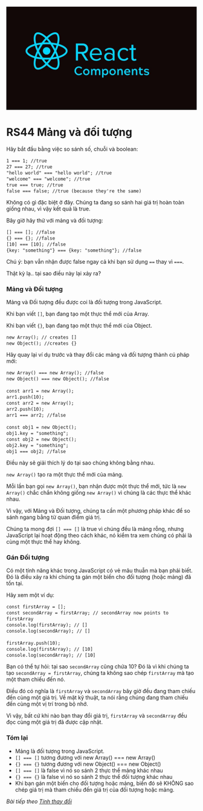 
![Create-HTML-1](images/components.jpg) 

# RS44 Mảng và đối tượng

Hãy bắt đầu bằng việc so sánh số, chuỗi và boolean:

```
1 === 1; //true
27 === 27; //true
"hello world" === "hello world"; //true
"welcome" === "welcome"; //true
true === true; //true
false === false; //true (because they're the same)
```

Không có gì đặc biệt ở đây. Chúng ta đang so sánh hai giá trị hoàn toàn giống nhau, vì vậy kết quả là true.

Bây giờ hãy thử với mảng và đối tượng:

```
[] === []; //false
{} === {}; //false
[10] === [10]; //false
{key: "something"} === {key: "something"}; //false
```

Chú ý: bạn vẫn nhận được false ngay cả khi bạn sử dụng `==` thay vì `===`.

Thật kỳ lạ.. tại sao điều này lại xảy ra?

### Mảng và Đối tượng

Mảng và Đối tượng đều được coi là đối tượng trong JavaScript.

Khi bạn viết `[]`, bạn đang tạo một thực thể mới của Array.

Khi bạn viết `{}`, bạn đang tạo một thực thể mới của Object.

```
new Array(); // creates []
new Object(); //creates {}
```

Hãy quay lại ví dụ trước và thay đổi các mảng và đối tượng thành cú pháp mới:

```
new Array() === new Array(); //false
new Object() === new Object(); //false

const arr1 = new Array();
arr1.push(10);
const arr2 = new Array();
arr2.push(10);
arr1 === arr2; //false

const obj1 = new Object();
obj1.key = "something";
const obj2 = new Object();
obj2.key = "something";
obj1 === obj2; //false
```

Điều này sẽ giải thích lý do tại sao chúng không bằng nhau.

`new Array()` tạo ra một thực thể mới của mảng.

Mỗi lần bạn gọi `new Array()`, bạn nhận được một thực thể mới, tức là `new Array()` chắc chắn không giống `new Array()` vì chúng là các thực thể khác nhau.

Vì vậy, với Mảng và Đối tượng, chúng ta cần một phương pháp khác để so sánh ngang bằng từ quan điểm giá trị.

Chúng ta mong đợi `[] === []` là true vì chúng đều là mảng rỗng, nhưng JavaScript lại hoạt động theo cách khác, nó kiểm tra xem chúng có phải là cùng một thực thể hay không.

### Gán Đối tượng

Có một tính năng khác trong JavaScript có vẻ mâu thuẫn mà bạn phải biết. Đó là điều xảy ra khi chúng ta gán một biến cho đối tượng (hoặc mảng) đã tồn tại.

Hãy xem một ví dụ:

```
const firstArray = [];
const secondArray = firstArray; // secondArray now points to firstArray
console.log(firstArray); // []
console.log(secondArray); // []

firstArray.push(10);
console.log(firstArray); // [10]
console.log(secondArray); // [10]
```

Bạn có thể tự hỏi: tại sao `secondArray` cũng chứa 10? Đó là vì khi chúng ta tạo `secondArray = firstArray`, chúng ta không sao chép `firstArray` mà tạo một tham chiếu đến nó.

Điều đó có nghĩa là `firstArray` và `secondArray` bây giờ đều đang tham chiếu đến cùng một giá trị. Về mặt kỹ thuật, ta nói rằng chúng đang tham chiếu đến cùng một vị trí trong bộ nhớ.

Vì vậy, bất cứ khi nào bạn thay đổi giá trị, `firstArray` và `secondArray` đều đọc cùng một giá trị đã được cập nhật.

### Tóm lại

- Mảng là đối tượng trong JavaScript.
- `[] === []` tương đương với new Array() === new Array()
- `{} === {}` tương đương với new Object() === new Object()
- `[] === []` là false vì nó so sánh 2 thực thể mảng khác nhau
- `{} === {}` là false vì nó so sánh 2 thực thể đối tượng khác nhau
- Khi bạn gán một biến cho đối tượng hoặc mảng, biến đó sẽ KHÔNG sao chép giá trị mà tham chiếu đến giá trị của đối tượng hoặc mảng.


*Bài tiếp theo [Tính thay đổi](/lesson/session/session_45_variability.md)*